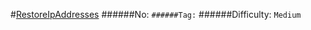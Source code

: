 #[RestoreIpAddresses](https://leetcode.com/problems/restore-ip-addresses/)
######No: ``
######Tag: ``
######Difficulty: `Medium`
